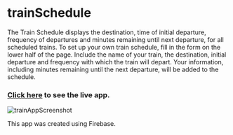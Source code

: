 # trainSchedule

The Train Schedule displays the destination, time of initial departure, frequency of departures and minutes remaining until next departure, for all scheduled trains. 
To set up your own train schedule, fill in the form on the lower half of the page. Include the name of your train, the destination, initial departure and frequency with which the train will depart. Your information, including minutes remaining until the next departure, will be added to the schedule.

### [Click here](https://jbrozinski.github.io/trainSchedule/) to see the live app.

![trainAppScreenshot](https://user-images.githubusercontent.com/60246168/95135112-32a63280-0721-11eb-97f7-11ab60d1ac8e.PNG)

This app was created using Firebase.
